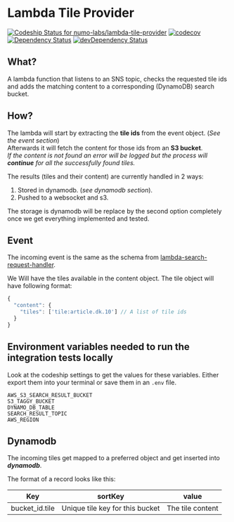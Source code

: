 # Lambda Tile Provider
 [ ![Codeship Status for numo-labs/lambda-tile-provider](https://codeship.com/projects/a7474ec0-e85f-0133-675c-46bb3aa6b241/status?branch=master)](https://codeship.com/projects/147193)
 [![codecov](https://codecov.io/gh/numo-labs/lambda-tile-provider/branch/master/graph/badge.svg)](https://codecov.io/gh/numo-labs/lambda-tile-provider)
 [![Dependency Status](https://david-dm.org/numo-labs/lambda-tile-provider.svg)](https://david-dm.org/numo-labs/lambda-tile-provider)
 [![devDependency Status](https://david-dm.org/numo-labs/lambda-tile-provider/dev-status.svg)](https://david-dm.org/numo-labs/lambda-tile-provider#info=devDependencies)

## What?
A lambda function that listens to an SNS topic, checks the requested tile ids and adds the matching content to a corresponding (DynamoDB) search bucket.

## How?
The lambda will start by extracting the **tile ids** from the event object. (_See the event section_)<br/>
Afterwards it will fetch the content for those ids from an **S3 bucket**.<br/>
_If the content is not found an error will be logged but the process will **continue** for
all the successfully found tiles._

The results (tiles and their content) are currently handled in 2 ways:
1. Stored in dynamodb. (_see dynamodb section_).
2. Pushed to a websocket and s3.

The storage is dynamodb will be replace by the second option completely once we get
everything implemented and tested.

## Event
The incoming event is the same as the schema from [lambda-search-request-handler](https://github.com/numo-labs/lambda-search-request-handler/tree/master/schema).

We Will have the tiles available in the content object.
The tile object will have following format:

```js
{
  "content": {
    "tiles": ['tile:article.dk.10'] // A list of tile ids
  }
}
```

## Environment variables needed to run the integration tests locally

Look at the codeship settings to get the values for these variables. Either export them into your terminal or save them in an `.env` file.

```
AWS_S3_SEARCH_RESULT_BUCKET
S3_TAGGY_BUCKET
DYNAMO_DB_TABLE
SEARCH_RESULT_TOPIC
AWS_REGION
```


## Dynamodb
The incoming tiles get mapped to a preferred object and get inserted into _**dynamodb**_.

The format of a record looks like this:

| Key | sortKey | value |
| --- | ------- | ----- |
| bucket_id.tile | Unique tile key for this bucket | The tile content |
